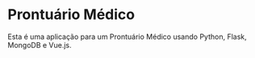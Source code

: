 # Prontuário Médico
Esta é uma aplicação para um Prontuário Médico usando Python, Flask, MongoDB e Vue.js. 
